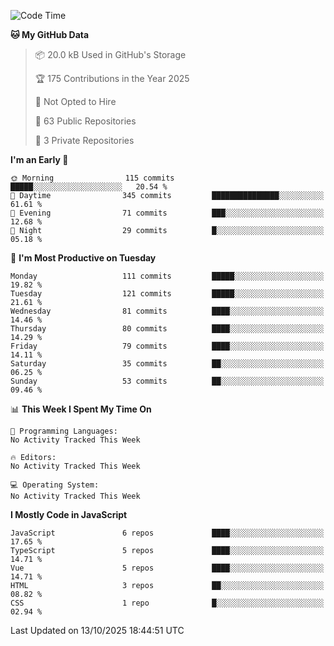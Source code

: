 <!--START_SECTION:waka-->
![Code Time](http://img.shields.io/badge/Code%20Time-1%2C484%20hrs%2047%20mins-blue)

**🐱 My GitHub Data** 

> 📦 20.0 kB Used in GitHub's Storage 
 > 
> 🏆 175 Contributions in the Year 2025
 > 
> 🚫 Not Opted to Hire
 > 
> 📜 63 Public Repositories 
 > 
> 🔑 3 Private Repositories 
 > 
**I'm an Early 🐤** 

```text
🌞 Morning                115 commits         █████░░░░░░░░░░░░░░░░░░░░   20.54 % 
🌆 Daytime                345 commits         ███████████████░░░░░░░░░░   61.61 % 
🌃 Evening                71 commits          ███░░░░░░░░░░░░░░░░░░░░░░   12.68 % 
🌙 Night                  29 commits          █░░░░░░░░░░░░░░░░░░░░░░░░   05.18 % 
```
📅 **I'm Most Productive on Tuesday** 

```text
Monday                   111 commits         █████░░░░░░░░░░░░░░░░░░░░   19.82 % 
Tuesday                  121 commits         █████░░░░░░░░░░░░░░░░░░░░   21.61 % 
Wednesday                81 commits          ████░░░░░░░░░░░░░░░░░░░░░   14.46 % 
Thursday                 80 commits          ████░░░░░░░░░░░░░░░░░░░░░   14.29 % 
Friday                   79 commits          ████░░░░░░░░░░░░░░░░░░░░░   14.11 % 
Saturday                 35 commits          ██░░░░░░░░░░░░░░░░░░░░░░░   06.25 % 
Sunday                   53 commits          ██░░░░░░░░░░░░░░░░░░░░░░░   09.46 % 
```


📊 **This Week I Spent My Time On** 

```text
💬 Programming Languages: 
No Activity Tracked This Week

🔥 Editors: 
No Activity Tracked This Week

💻 Operating System: 
No Activity Tracked This Week
```

**I Mostly Code in JavaScript** 

```text
JavaScript               6 repos             ████░░░░░░░░░░░░░░░░░░░░░   17.65 % 
TypeScript               5 repos             ████░░░░░░░░░░░░░░░░░░░░░   14.71 % 
Vue                      5 repos             ████░░░░░░░░░░░░░░░░░░░░░   14.71 % 
HTML                     3 repos             ██░░░░░░░░░░░░░░░░░░░░░░░   08.82 % 
CSS                      1 repo              █░░░░░░░░░░░░░░░░░░░░░░░░   02.94 % 
```




 Last Updated on 13/10/2025 18:44:51 UTC
<!--END_SECTION:waka-->
